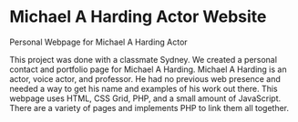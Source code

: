 # Michael A Harding Actor Website
Personal Webpage for Michael A Harding Actor

This project was done with a classmate Sydney. We created a personal contact and portfolio page for Michael A Harding. Michael A Harding is an actor, voice actor, and professor. He had no previous web presence and needed a way to get his name and examples of his work out there. This webpage uses HTML, CSS Grid, PHP, and a small amount of JavaScript. There are a variety of pages and implements PHP to link them all together. 
